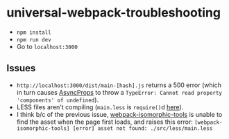 # universal-webpack-troubleshooting

- `npm install`
- `npm run dev`
- Go to `localhost:3000`

## Issues

- `http://localhost:3000/dist/main-[hash].js` returns a 500 error (which in turn causes [AsyncProps](https://github.com/rackt/async-props) to throw a `TypeError: Cannot read property 'components' of undefined`).
- LESS files aren't compiling (`main.less` is `require()`d [here](https://github.com/jonlong/universal-webpack-troubleshooting/blob/master/src/components/Html.jsx#L53)). 
- I think b/c of the previous issue, [webpack-isomorphic-tools](https://github.com/halt-hammerzeit/webpack-isomorphic-tools) is unable to find the asset when the page first loads, and raises this error: `[webpack-isomorphic-tools] [error] asset not found: ./src/less/main.less`
